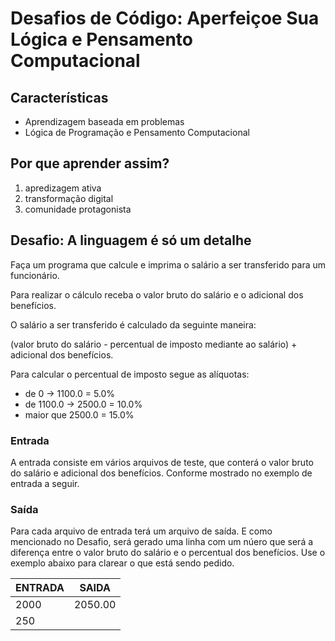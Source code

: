 # Desafios de Código: Aperfeiçoe Sua Lógica e Pensamento Computacional

## Características

- Aprendizagem baseada em problemas
- Lógica de Programação e Pensamento Computacional

## Por que aprender assim? 

1. apredizagem ativa
2. transformação digital
3. comunidade protagonista

## Desafio: A linguagem é só um detalhe

Faça um programa que calcule e imprima o salário a ser transferido para um 
funcionário.

Para realizar o cálculo receba o valor bruto do salário e o adicional dos benefícios.

O salário a ser transferido é calculado da seguinte maneira:

(valor bruto do salário - percentual de imposto mediante ao salário) + adicional dos benefícios.

Para calcular o percentual de imposto segue as alíquotas:

- de 0 -> 1100.0 = 5.0%
- de 1100.0 -> 2500.0 = 10.0%
- maior que 2500.0 = 15.0%

### Entrada 

A entrada consiste em vários arquivos de teste, que conterá o valor bruto do salário e adicional dos benefícios. Conforme mostrado no exemplo de entrada a seguir.

### Saída

Para cada arquivo de entrada terá um arquivo de saída. E como mencionado no Desafio, será gerado uma linha com um núero que será a diferença entre o valor bruto do salário e o percentual dos benefícios. Use o exemplo abaixo para clarear o que está sendo pedido.


|ENTRADA|SAIDA|
|---|---| 
|2000|2050.00|
|250||
